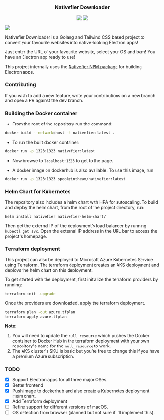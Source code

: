 
<h3 align="center">Nativefier Downloader</h3>


<p align="center">
  <a href="https://github.com/ghostx31/website-nativefier/stargazers"><img src="https://img.shields.io/github/stars/ghostx31/website-nativefier?colorA=363a4f&colorB=b7bdf8&style=for-the-badge"></a>
  <a href="https://github.com/ghostx31/website-nativefier/contributors"><img src="https://img.shields.io/github/contributors/ghostx31/website-nativefier?colorA=363a4f&colorB=a6da95&style=for-the-badge"></a> 
</p>

<img src="static/dist/assets/nativefier.webp">

Nativefier Downloader is a Golang and Tailwind CSS based project to convert your favourite websites into native-looking Electron apps!

Just enter the URL of your favourite website, select your OS and bam! You have an Electron app ready to use!

This project internally uses the [Nativefier NPM package](https://github.com/nativefier/nativefier) for building Electron apps.

### Contributing

If you wish to add a new feature, write your contributions on a new branch and open a PR against the dev branch.

### Building the Docker container 

- From the root of the repository run the command:
```bash
docker build --network=host -t nativefier:latest .
```

- To run the built docker container: 
```bash
docker run -p 1323:1323 nativefier:latest
```

- Now browse to `localhost:1323` to get to the page. 

- A docker image on dockerhub is also available. To use this image, run 

```bash
docker run -p 1323:1323 spookyintheam/nativefier:latest
```

### Helm Chart for Kubernetes

The repository also includes a helm chart with HPA for autoscaling. To build and deploy the helm chart, from the root of the project directory, run:

```bash
helm install nativefier nativefier-helm-chart/
```

Then get the external IP of the deployment's load balancer by running `kubectl get svc`. Open the external IP address in the URL bar to access the project's homepage. 

### Terraform deployment 

This project can also be deployed to Microsoft Azure Kubernetes Service using Terraform. The terraform deployment creates an AKS deployment and deploys the helm chart on this deployment. 

To get started with the deployment, first initialize the terraform providers by running:

```bash
terraform init -upgrade
```
Once the providers are downloaded, apply the terraform deployment. 

```bash
terraform plan -out azure.tfplan
terraform apply azure.tfplan 
```

**Note:** 
  1. You will need to update the `null_resource` which pushes the Docker container to Docker Hub in the terraform deployment with your own repository's name for the `null_resource` to work. 
  2. The AKS cluster's SKU is basic but you're free to change this if you have a premium Azure subscription.

### TODO

- [x] Support Electron apps for all three major OSes. 
- [x] Better frontend
- [x] Push image to dockerhub and also create a Kubernetes deployment Helm chart.
- [x] Add Terraform deployment
- [ ] Refine support for different versions of macOS.
- [ ] OS detection from browser (planned but not sure if I'll implement this).
